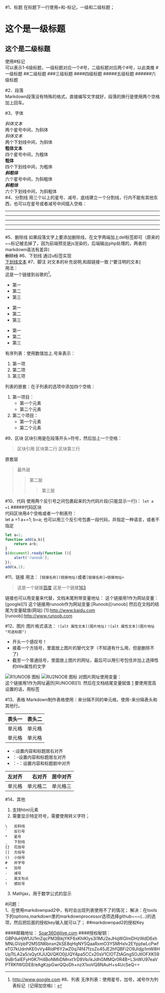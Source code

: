 #1、标题 
在标题下一行使用=和-标记，一级和二级标题；

这个是一级标题
=
这个是二级标题
-

使用#标记  
可以表示1-6级标题，一级标题对应一个#号，二级标题对应两个#号，以此类推
#一级标题
##二级标题
###三级标题
####四级标题
#####五级标题
######六级标题

#2、段落  
Markdown段落没有特殊的格式，直接编写文字就好，段落的换行是使用两个空格加上回车。  

#3、字体  

*斜体文本*  
两个星号中间，为斜体  
_斜体文本_  
两个下划线中间，为斜体  
**粗体文本**  
四个星号中间，为粗体  
__粗体__  
四个下划线中间，为粗体  
***斜粗体***  
六个星号中间，为斜粗体  
___斜粗体___  
六个下划线中间，为斜粗体  
#4、分割线 
用三个以上的星号、减号、底线建立一个分割线，行内不能有其他东西，也可以在星号或者减号中间插入空格：
***
* * *
******
- - -
-------
#5、删除线
如果段落文字上要添加删除线，在文字两端加上del标签即可（原来的~~标记被去掉了，因为前端预览是js渲染的，后端输出php处理的，两者的markdown语法有差异)  
<del>删除线</del>
#6、下划线
通过u标签实现  
<u>下划线文本</u>
#7、脚注
对文本的补充说明,和超链接一致 
[^要注明的文本]  
用法：  
这是一个链接到谷歌的[^脚注]。
[^脚注]: http://www.google.com
#8、列表
无序列表：使用星号，加号，减号作为列表标记（记得加空格)：  
* 第一
* 第二
* 第三
+ 第一
+ 第二
+ 第三
- 第一
- 第二
- 第三  

有序列表：使用数值加上.号来表示：
1. 第一项
2. 第二项
3. 第三项

列表的嵌套：在子列表的选项中添加四个空格：
1. 第一项目：
	- 第一个元素
	- 第二个元素
2. 第二个项目：
    + 第一个元素
    + 第二个元素

#9、区块
区块引用是在段落开头>符号，然后加上一个空格：
> 区块引用
> 区块第二行
> 区块第三行

嵌套层  
> 最外层
> > 第二层
> > > 第三层

#10、代码
使用两个反引号之间包裹起来的为代码片段(只能显示一行)：
`let a =1`
#####代码区块  
代码区块用4个空格或者一个制表符：  
	let a =1
	a+=1;
	b=a;
也可以用三个反引号包裹一段代码，并指定一种语言，或者不指定
```javascript
let a=1;
function add(a,b){
	return a+b;
}
$(document).ready(function (){
	alert('runoob');
});
add(a,2);

```
#11、链接
用法：
`[链接名称](链接地址)`或者`[链接名称]<链接地址>`

> 这是一个链接[百度](www.baidu.com)
> 这是一个链接[163](www.163.com)

链接也可以用变量来代替，文档末尾附带变量地址：
这个链接用1作为网站变量：[google][1]
这个链接用runoob作为网站变量:[Runoob][runoob]
然后在文档的结尾为变量赋值(网站)
[1]:http://www.baidu.com
[runoob]:http://www.runoob.com

#12、图片
图片格式语法：
`![alt 属性文本](图片地址)`
`![alt 属性文本](图片地址 "可选标题")`
- 开头一个感叹号！
- 接着一个方括号，里面放上图片的替代文字（不知道有什么用，但是删除不了)
- 截至一个普通括号，里面放上图片的网址，最后可以用引号包住并加上选择性的title属性的文字

![R1UNOOB 图标](http://static.runoob.com/images/runoob-logo.png)
![RU2NOOB 图标](http://static.runoob.com/images/runoob-logo.png "RUNOOB")
对图片网址使用变量：  
这个链接用1作为网址遍历[RUNOOB][1].
然后在文档结尾变量赋值
[1](http://s1tatic.runoob.com/images/runoob-logo.png)
要使用宽高设置的话，用<img>标签

#13、表格
Markdown制作表格使用｜来分隔不同的单元格，使用-来分隔表头和其他行。

| 表头一 |表头二  |
|  ----  | ----  |
| 单元格  | 单元格 |
| 单元格  | 单元格 |

+ -:设置内容和标题居右对齐
+ ：-设置内容和标题居左对齐
+ ：-：设置内容和标题剧中对齐

|  左对齐  |右对齐  |居中对齐  |
|:----|----:|:----:|
|  单元格  |单元格二  |单元格三  |

#14、其他
1. 支持html元素
2. 需要显示特定符号，需要使用转义字符；
```
\   反斜线
`   反引号
*   星号
_   下划线
{}  花括号
[]  方括号
()  小括号
#   井字号
+   加号
-   减号
.   英文句点
!   感叹号
```
3. Mathjax，用于数学公式的显示


#问题：  
1、在使用markdownpad2中，有时会出现列表使用不了的情况；
	解决：在tools下的options,markdown里的markdownprocessor选项选择github~~~(...)的选项，然后把后面的授权key输入就可以了；
##markdownpad2的授权Key

####邮箱地址：
Soar360@live.com
####授权秘钥：
GBPduHjWfJU1mZqcPM3BikjYKF6xKhlKIys3i1MU2eJHqWGImDHzWdD6xhMNLGVpbP2M5SN6bnxn2kSE8qHqNY5QaaRxmO3YSMHxlv2EYpjdwLcPwfeTG7kUdnhKE0vVy4RidP6Y2wZ0q74f47fzsZo45JE2hfQBFi2O9Jldjp1mW8HUpTtLA2a5/sQytXJUQl/QKO0jUQY4pa5CCx20sV1ClOTZtAGngSOJtIOFXK599sBr5aIEFyH0K7H4BoNMiiDMnxt1rD8Vb/ikJdhGMMQr0R4B+L3nWU97eaVPTRKfWGDE8/eAgKzpGwrQQoDh+nzX1xoVQ8NAuH+s4UcSeQ==

